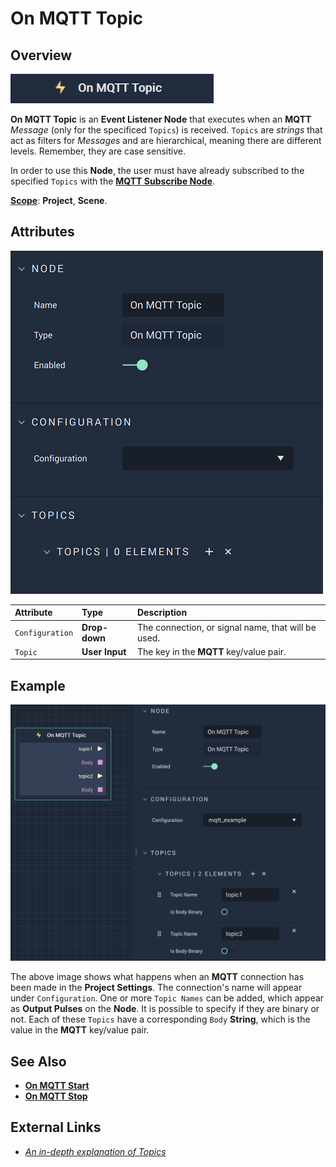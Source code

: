 # On MQTT Topic

## Overview

![The On MQTT Topic Node.](../../../../.gitbook/assets/onmqtttopicupdatedimage.png)

**On MQTT Topic** is an **Event Listener Node** that executes when an **MQTT** *Message* (only for the specificed `Topics`) is received. `Topics` are *strings* that act as filters for *Messages* and are hierarchical, meaning there are different levels. Remember, they are case sensitive. 

In order to use this **Node**, the user must have already subscribed to the specified `Topics` with the [**MQTT Subscribe Node**](../mqttsubscribe.md).

[**Scope**](../../overview.md#scopes): **Project**, **Scene**.

## Attributes

![The On MQTT Topic Node Attributes.](../../../../.gitbook/assets/onmqtttopicattributes.png)

| Attribute | Type | Description |
| :--- | :--- | :--- |
| `Configuration` | **Drop-down** | The connection, or signal name, that will be used. |
| `Topic` | **User Input** | The key in the **MQTT** key/value pair. |

## Example

![On MQTT Topic Example.](../../../../.gitbook/assets/onmqtttopicexample.png)

The above image shows what happens when an **MQTT** connection has been made in the **Project Settings**. The connection's name will appear under `Configuration`. One or more `Topic Names` can be added, which appear as **Output Pulses** on the **Node**. It is possible to specify if they are binary or not. Each of these `Topics` have a corresponding `Body` **String**, which is the value in the **MQTT** key/value pair. 

## See Also

* [**On MQTT Start**](onmqttstart.md)
* [**On MQTT Stop**](onmqttstop.md)

## External Links

* [_An in-depth explanation of Topics_](http://www.steves-internet-guide.com/understanding-mqtt-topics/#:~:text=%20Understanding%20MQTT%20Topics%20%201%20The%20%24SYS,publish%20to%20an%20individual%20topic.%20That...%20More%20)

